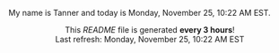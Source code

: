 My name is Tanner and today is Monday, November 25, 10:22 AM EST.

<p align="center">This <i>README</i> file is generated <b>every 3 hours</b>!</br>Last refresh: Monday, November 25, 10:22 AM EST<br /></p>
